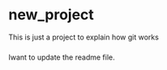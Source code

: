 # new_project
This is just a project to explain how git works

###
Iwant to update the readme file.
